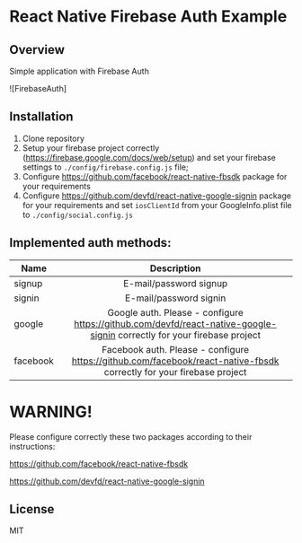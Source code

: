 # React Native Firebase Auth Example

## Overview

Simple application with Firebase Auth

![FirebaseAuth]

## Installation

1. Clone repository
2. Setup your firebase project correctly (https://firebase.google.com/docs/web/setup) and set your firebase settings to `./config/firebase.config.js` file; 
3. Configure https://github.com/facebook/react-native-fbsdk package for your requirements
4. Configure https://github.com/devfd/react-native-google-signin package for your requirements and set `iosClientId` from your GoogleInfo.plist file to `./config/social.config.js`


## Implemented auth methods:

| Name           | Description  |
| ---------------|:------------:|
| signup         | E-mail/password signup |
| signin         | E-mail/password signin |
| google         | Google auth. Please - configure https://github.com/devfd/react-native-google-signin correctly for your firebase project |
| facebook         | Facebook auth. Please - configure https://github.com/facebook/react-native-fbsdk correctly for your firebase project |

# WARNING!

Please configure correctly these two packages according to their instructions:

https://github.com/facebook/react-native-fbsdk

https://github.com/devfd/react-native-google-signin

## License

MIT

